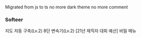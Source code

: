 Migrated from js to ts
no more dark theme
no more comment

### Softeer

지도 자동 구축(Lv.2)
8단 변속기(Lv.2)
[21년 재직자 대회 예선] 비밀 메뉴